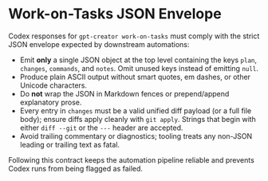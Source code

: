 # Work-on-Tasks JSON Envelope

Codex responses for `gpt-creator work-on-tasks` must comply with the strict JSON envelope expected by downstream automations:

- Emit **only** a single JSON object at the top level containing the keys `plan`, `changes`, `commands`, and `notes`. Omit unused keys instead of emitting `null`.
- Produce plain ASCII output without smart quotes, em dashes, or other Unicode characters.
- Do **not** wrap the JSON in Markdown fences or prepend/append explanatory prose.
- Every entry in `changes` must be a valid unified diff payload (or a full file body); ensure diffs apply cleanly with `git apply`. Strings that begin with either `diff --git` or the `---` header are accepted.
- Avoid trailing commentary or diagnostics; tooling treats any non-JSON leading or trailing text as fatal.

Following this contract keeps the automation pipeline reliable and prevents Codex runs from being flagged as failed.
